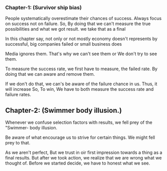 ### Chapter-1: (Survivor ship bias)
People systematically overestimate their chances of success.
Always focus on success not on failure.
So, By doing that we can't measure the true possibilities and what we got result. we take that as a final

In this chapter say, not only or not mostly economy doesn't represents by successful, big companies failed or small business does

Media  ignores them. That's why we can't see them or We don't try to see them.

To measure the success rate, we first have to measure, the failed rate. By doing that we can aware and remove them.

If we don't do that, we can's be aware of the failure chance in us. Thus, it will increase
So, To win, We have to both measure the success rate and failure rates.

## Chapter-2: (Swimmer body illusion.)

Whenever we confuse selection factors with results, we fell prey of the "Swimmer- body illusion. 

Be aware of what encourage us to strive for certain things. We might fell prey to that.

As we aren't perfect, But we trust in oir first impression towards a thing as a  final  results. But after we took action, we realize that we are wrong what we thought of. Before we started decide, we have to honest what we see.
